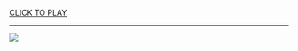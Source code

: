 
<a href="https://premium76.site?title=car_survival_game_unblocked&ref=13M">CLICK TO PLAY</a></h3>
<hr>

<a href="https://premium76.site?title=car_survival_game_unblocked&ref=13M"><img src="https://clearcache.store/games.png"></a>


